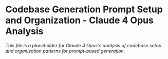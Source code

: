 # Codebase Generation Prompt Setup and Organization - Claude 4 Opus Analysis

*This file is a placeholder for Claude 4 Opus's analysis of codebase setup and organization patterns for prompt-based generation.*